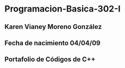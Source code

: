 # Programacion-Basica-302-I
## Karen Vianey Moreno González
## Fecha de nacimiento 04/04/09
## Portafolio de Códigos de C++
